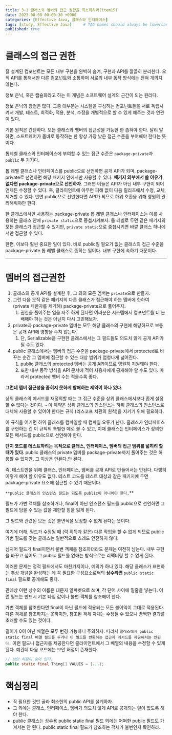 ```yaml
---
title: 3-1 클래스와 멤버의 접근 권한을 최소화하라(item15)
date: 2023-08-08 00:00:30 +0900
categories: [Effective Java, 클래스와 인터페이스]
tags: [study, Effective Java]     # TAG names should always be lowercase
published: true
---
```


# 클래스의 접근 권한

잘 설계된 컴포넌트는 모든 내부 구현을 완벽히 숨겨, 구현과 API를 깔끌히 분리한다. 오직 API를 통해서만 다른 컴포넌트와 소통하며 서로의 내부 동작 방식에는 전혀 개의치 않는다. 

정보 은닉, 혹은 캡슐화라고 하는 이 개념은 소프트웨어 설계의 근간이 되는 원리다.

정보 은닉의 장점은 많다. 그중 대부분는 시스템을 구성하는 컴포넌트들을 서로 독립시켜서 개발, 테스트, 최적화, 적용, 분석, 수정을 개별적으로 할 수 있게 해주는 것과 연관이 있다. 

기본 원칙은 간단하다. 모든 클래스와 멤버의 접근성을 가능한 한 좁혀야 한다. 달리 말하면, 소프트웨어가 올바로 동작하는 한 항상 가장 낮은 접근 수준을 부여해야 한다는 뜻이다.

톱레벨 클래스와 인터페이스에 부여할 수 있는 접근 수준은 `package-private`과 `public` 두 가지다. 

톱 레벨 클래스나 인터페이스를 public으로 선언하면 공개 API가 되며, package-private로 선언하면 해당 패키지 안에서만 사용할 수 있다. **패키지 외부에서 쓸 이유가 없다면 package-private으로 선언하자**. 그러면 이들은 API가 아닌 내부 구현이 되어 언제든 수정할 수 있다. 즉, 클라이언트에 아무런 피해 없이 다음 릴리즈에서 수정, 교체, 제거할 수 있다. 반면 public으로 선언한다면 API가 되므로 하위 호환을 위해 영원히 관리해줘야만 한다.

한 클래스에서만 사용하는 package-private 톱 레벨 클래스나 인터페이스는 이를 사용하는 클래스 안에 `private static`으로 중첩시켜보자. 
톱 레벨로 두면 같은 패키지의 모든 클래스가 접근할 수 있지만, `private static`으로 중첩시키면 바깥 클래스 하나에서만 접근할 수 있다. 

한편, 이보다 훨씬 중요한 일이 있다. 바로 public일 필요가 없는 클래스의 접근 수준을 package-private 톱 레벨 클래스로 좁히는 일이다. 내부 구현에 속하기 때문이다.

---

# 멤버의 접근권한

1. 클래스의 공개 API를 설계한 후, 그 외의 모든 멤버는 `private`으로 만들자. 
2. 그런 다음 오직 같은 패키지의 다른 클래스가 접근해야 하는 멤버에 한하여 (private 제한자를 제거해) package-private으로 풀어주자. 
    1. 권한을 풀어주는 일을 자주 하게 된다면 여러분은 시스템에서 컴포넌트를 더 분배해야 하는 것은 아닌지 다시 고민해보자. 
3. private과 package-private 멤버는 모두 해당 클래스의 구현에 해당하므로 보통은 공개 API에 영향을 주지 않는다. 
    1. 단, Serializable을 구현한 클래스에서는 그 필드들도 의도치 않게 공개 API가 될 수도 있다.
4. public 클래스에서는 멤버의 접근 수준을 package-private에서 protected로 바꾸는 순간 그 멤버에 접근할 수 있는 대상 범위가 엄청나게 넓어진다. 
    1. public 클래스의 protected 멤버는 공개 API이므로 영원히 지원돼야 한다. 
    2. 또한 내부 동작 방식을 API 문서에 적어 사용자에게 공개해야 할 수도 있다. 따라서 protected 멤버 수는 적을수록 좋다.

**그런데 멤버 접근성을 좁히지 못하게 방해하는 제약이 하나 있다**. 

상위 클래스의 메서드를 재정의할 때는 그 접근 수준을 상위 클래스에서보다 좁게 설정할 수 없다는 것이다. 
`⇒` 이 제약은 상위 클래스의 인스턴스는 하위 클래스의 인스턴스로 대체해 사용할 수 있어야 한다는 규칙 (리스코프 치환의 원칙)을 지키기 위해 필요하다. 

이 규칙을 어기면 하위 클래스를 컴파일할 때 컴파일 오류가 난다. 
클래스가 인터페이스를 구현하는 건 이 규칙의 특별한 예로 볼 수 있고, 이때 클래스는 인터페이스가 정의한 모든 메서드를 public으로 선언해야 한다.

**단지 코드를 테스트하려는 목적으로 클래스, 인터페이스, 멤버의 접근 범위를 넓히려 할 때가 있다**. public 클래스의 private 멤버를 package-private까지 풀어주는 것은 허용할 수 있지만, 그 이상은 안된다.안 된다. 

즉, 테스트만을 위해 클래스, 인터페이스, 멤버를 공개 API로 만들어서는 안된다. 다행히 이렇게 해야 할 이유도 없다. 테스트 코드를 테스트 대상과 같은 패키지에 두면 package-private 요소에 접근할 수 있기 때문이다.

`**public 클래스의 인스턴스 필드는 되도록 public이 아니어야 한다.`** 

필드가 가변 객체를 참조하거나, final이 아닌 인스턴스 필드를 public으로 선언하면 그 필드에 담을 수 있는 값을 제한할 힘을 잃게 된다. 

그 필드와 관련된 모든 것은 불변식을 보장할 수 없게 된다는 뜻이다. 

여기에 더해, 필드가 수정될 때 (락 흭득과 같은) 다른 작업을 할 수 없게 되므로 public 가변 필드를 갖는 클래스는 일반적으로 스레드 안전하지 않다. 

심지어 필드가 final이면서 불변 객체를 참조하더라도 문제는 여전히 남는다. 내부 구현을 바꾸고 싶어도 그 public 필드를 없애는 방식으로는 리팩터링 할 수 없게 된다.

이러한 문제는 정적 필드에서도 마찬가지이나, 예외가 하나 있다. 해당 클래스가 표현하는 추상 개념을 완성하는 데 꼭 필요한 구성요소로써의 **상수라면** `public static final` 필드로 공개해도 좋다. 

관례상 이런 상수의 이름은 대문자 알파벳으로 쓰며, 각 단어 사이에 밑줄을 넣는다. 이런 필드는 반드시 기본 타입 값이나 불변 객체를 참조해야 한다. 

가변 객체를 참조한다면 final이 아닌 필드에 적용되는 모든 불이익이 그대로 적용된다. 다른 객체를 참조하지는 못하지만, 참조된 객체 자체는 수정될 수 있으니 끔찍한 결과를 초래할 수도 있는 것이다.

길이가 0이 아닌 배열은 모두 변경 가능하니 주의하자. 따라서 `클래스에서 public static final 배열 필드를 두거나 이 필드를 반환하는 접근자 메서드를 제공해서는 안된다.` 이런 필드나 접근자를 제공한다면 클라이언트에서 그 배열의 내용을 수정할 수 있게 된다. 예컨데 다음 코드에는 보안 허점이 존재한다.

```java
// 보안 허점이 숨어 있다.
public static final Thing[] VALUES = {...};
```

# 핵심정리

- 꼭 필요한 것만 골라 최소한의 public API를 설계하자.
- 그 외에는 클래스, 인터페이스, 멤버가 의도치 않게 API로 공개되는 일이 없도록 해야 한다.
- public 클래스는 상수용 public static final 필드 외에는 어떠한 public 필드도 가져서는 안 된다. public static final 필드가 참조하는 객체가 불변인지 확인하라.